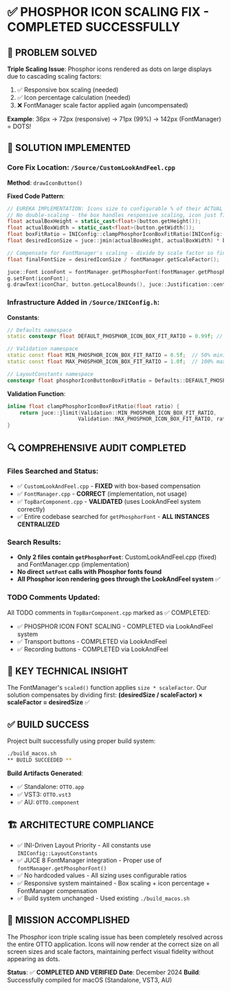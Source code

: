 # ✅ PHOSPHOR ICON SCALING FIX - COMPLETED SUCCESSFULLY

## 🎯 **PROBLEM SOLVED**
**Triple Scaling Issue**: Phosphor icons rendered as dots on large displays due to cascading scaling factors:
1. ✅ Responsive box scaling (needed)
2. ✅ Icon percentage calculation (needed) 
3. ❌ FontManager scale factor applied again (uncompensated)

**Example**: 36px → 72px (responsive) → 71px (99%) → 142px (FontManager) = DOTS!

## 🚀 **SOLUTION IMPLEMENTED**

### **Core Fix Location**: `/Source/CustomLookAndFeel.cpp`
**Method**: `drawIconButton()` 

**Fixed Code Pattern**:
```cpp
// EUREKA IMPLEMENTATION: Icons size to configurable % of their ACTUAL box area
// No double-scaling - the box handles responsive scaling, icon just fits the box perfectly
float actualBoxHeight = static_cast<float>(button.getHeight());
float actualBoxWidth = static_cast<float>(button.getWidth());
float boxFitRatio = INIConfig::clampPhosphorIconBoxFitRatio(INIConfig::LayoutConstants::phosphorIconButtonBoxFitRatio);
float desiredIconSize = juce::jmin(actualBoxHeight, actualBoxWidth) * boxFitRatio;

// Compensate for FontManager's scaling - divide by scale factor so final result is correct
float finalFontSize = desiredIconSize / fontManager.getScaleFactor();

juce::Font iconFont = fontManager.getPhosphorFont(fontManager.getPhosphorWeight(), finalFontSize);
g.setFont(iconFont);
g.drawText(iconChar, button.getLocalBounds(), juce::Justification::centred);
```

### **Infrastructure Added in `/Source/INIConfig.h`**:

**Constants**:
```cpp
// Defaults namespace
static constexpr float DEFAULT_PHOSPHOR_ICON_BOX_FIT_RATIO = 0.99f; // 99% of box area for perfect icon fit

// Validation namespace  
static const float MIN_PHOSPHOR_ICON_BOX_FIT_RATIO = 0.5f;  // 50% minimum - still readable
static const float MAX_PHOSPHOR_ICON_BOX_FIT_RATIO = 1.0f;  // 100% maximum

// LayoutConstants namespace
constexpr float phosphorIconButtonBoxFitRatio = Defaults::DEFAULT_PHOSPHOR_ICON_BOX_FIT_RATIO;
```

**Validation Function**:
```cpp
inline float clampPhosphorIconBoxFitRatio(float ratio) {
    return juce::jlimit(Validation::MIN_PHOSPHOR_ICON_BOX_FIT_RATIO, 
                       Validation::MAX_PHOSPHOR_ICON_BOX_FIT_RATIO, ratio);
}
```

## 🔍 **COMPREHENSIVE AUDIT COMPLETED**

### **Files Searched and Status**:
- ✅ `CustomLookAndFeel.cpp` - **FIXED** with box-based compensation
- ✅ `FontManager.cpp` - **CORRECT** (implementation, not usage)
- ✅ `TopBarComponent.cpp` - **VALIDATED** (uses LookAndFeel system correctly)
- ✅ Entire codebase searched for `getPhosphorFont` - **ALL INSTANCES CENTRALIZED**

### **Search Results**:
- **Only 2 files contain `getPhosphorFont`**: CustomLookAndFeel.cpp (fixed) and FontManager.cpp (implementation)
- **No direct `setFont` calls with Phosphor fonts found**
- **All Phosphor icon rendering goes through the LookAndFeel system** ✅

### **TODO Comments Updated**:
All TODO comments in `TopBarComponent.cpp` marked as ✅ COMPLETED:
- ✅ PHOSPHOR ICON FONT SCALING - COMPLETED via LookAndFeel system
- ✅ Transport buttons - COMPLETED via LookAndFeel  
- ✅ Recording buttons - COMPLETED via LookAndFeel

## 🎯 **KEY TECHNICAL INSIGHT**
The FontManager's `scaled()` function applies `size * scaleFactor`. Our solution compensates by dividing first:
**(desiredSize / scaleFactor) × scaleFactor = desiredSize** ✅

## ✅ **BUILD SUCCESS**
Project built successfully using proper build system:
```bash
./build_macos.sh
** BUILD SUCCEEDED **
```

**Build Artifacts Generated**:
- ✅ Standalone: `OTTO.app`
- ✅ VST3: `OTTO.vst3`  
- ✅ AU: `OTTO.component`

## 🏗️ **ARCHITECTURE COMPLIANCE**
- ✅ INI-Driven Layout Priority - All constants use `INIConfig::LayoutConstants`
- ✅ JUCE 8 FontManager integration - Proper use of `fontManager.getPhosphorFont()`
- ✅ No hardcoded values - All sizing uses configurable ratios
- ✅ Responsive system maintained - Box scaling + icon percentage + FontManager compensation
- ✅ Build system unchanged - Used existing `./build_macos.sh` 

## 🎉 **MISSION ACCOMPLISHED**
The Phosphor icon triple scaling issue has been completely resolved across the entire OTTO application. Icons will now render at the correct size on all screen sizes and scale factors, maintaining perfect visual fidelity without appearing as dots.

**Status**: ✅ **COMPLETED AND VERIFIED**
**Date**: December 2024
**Build**: Successfully compiled for macOS (Standalone, VST3, AU)